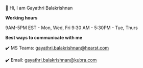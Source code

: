 👋 Hi, I am Gayathri Balakrishnan

**Working hours**

9AM-5PM EST - Mon, Wed, Fri
9:30 AM - 5:30PM - Tue, Thurs

**Best ways to communicate with me**

✔️ MS Teams: gayathri.balakrishnan@hearst.com

✔️ Email: gayathri.balakrishnan@kubra.com

<!--
**gayathribalakrishnan-kubra/gayathribalakrishnan-kubra** is a ✨ _special_ ✨ repository because its `README.md` (this file) appears on your GitHub profile.

Here are some ideas to get you started:

- 🔭 I’m currently working on ...
- 🌱 I’m currently learning ...
- 👯 I’m looking to collaborate on ...
- 🤔 I’m looking for help with ...
- 💬 Ask me about ...
- 📫 How to reach me: ...
- 😄 Pronouns: ...
- ⚡ Fun fact: ...
-->

